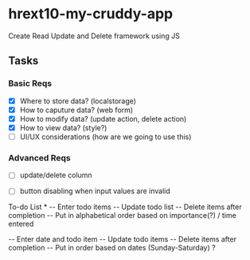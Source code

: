 # hrext10-my-cruddy-app
Create Read Update and Delete framework using JS

 ## Tasks

 ### Basic Reqs
- [x] Where to store data? (localstorage)
- [x] How to caputure data? (web form)
- [x] How to modify data? (update action, delete action)
- [x] How to view data? (style?)
- [ ] UI/UX considerations (how are we going to use this)

 ### Advanced Reqs
- [ ] update/delete column
- [ ] button disabling when input values are invalid


<!-- Basketball / Baseball teams 
-- Enter (favorite?) player name and their team from last season
-- Update player team
-- Delete player and their team
-- Put in alphabetical order based on last names


Musical Artists
-- Enter favorite musical artists and their labels / your favorite song (1)
-- Update (add) other liked songs
-- Delete song after replaying it too much
-- Put in alphabetical order based on last names
 -->

To-do List *
-- Enter todo items
-- Update todo list
-- Delete items after completion
-- Put in alphabetical order based on importance(?) / time entered 

-- Enter date and todo item
-- Update todo items
-- Delete items after completion
-- Put in order based on dates (Sunday-Saturday) ?
